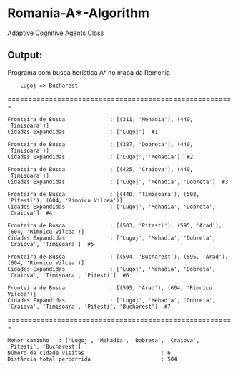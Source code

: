 # Romania-A*-Algorithm
Adaptive Cognitive Agents Class

## Output:
Programa com busca herística A* no mapa da Romenia

        Lugoj => Bucharest

=======================================================

    Fronteira de Busca              : [(311, 'Mehadia'), (440, 'Timisoara')] 
    Cidades Expandidas              : ['Lugoj']  #1

    Fronteira de Busca              : [(387, 'Dobreta'), (440, 'Timisoara')] 
    Cidades Expandidas              : ['Lugoj', 'Mehadia']  #2

    Fronteira de Busca              : [(425, 'Craiova'), (440, 'Timisoara')] 
    Cidades Expandidas              : ['Lugoj', 'Mehadia', 'Dobreta']  #3

    Fronteira de Busca              : [(440, 'Timisoara'), (503, 'Pitesti'), (604, 'Rimnicu Vilcea')] 
    Cidades Expandidas              : ['Lugoj', 'Mehadia', 'Dobreta', 'Craiova']  #4

    Fronteira de Busca              : [(503, 'Pitesti'), (595, 'Arad'), (604, 'Rimnicu Vilcea')] 
    Cidades Expandidas              : ['Lugoj', 'Mehadia', 'Dobreta', 'Craiova', 'Timisoara']  #5

    Fronteira de Busca              : [(504, 'Bucharest'), (595, 'Arad'), (604, 'Rimnicu Vilcea')] 
    Cidades Expandidas              : ['Lugoj', 'Mehadia', 'Dobreta', 'Craiova', 'Timisoara', 'Pitesti']  #6

    Fronteira de Busca              : [(595, 'Arad'), (604, 'Rimnicu Vilcea')] 
    Cidades Expandidas              : ['Lugoj', 'Mehadia', 'Dobreta', 'Craiova', 'Timisoara', 'Pitesti', 'Bucharest']  #7


=======================================================

    Menor caminho   : ['Lugoj', 'Mehadia', 'Dobreta', 'Craiova', 'Pitesti', 'Bucharest'] 
    Número de cidade visitas                        : 6 
    Distância total percorrida                      : 504
